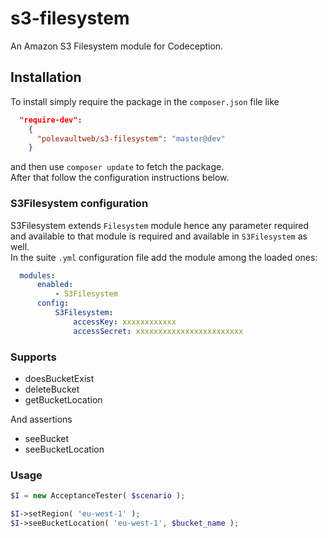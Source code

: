 s3-filesystem
==========

An Amazon S3 Filesystem module for Codeception.

## Installation
To install simply require the package in the `composer.json` file like

```json
  "require-dev":
    {
      "polevaultweb/s3-filesystem": "master@dev"
    }
```
    
and then use `composer update` to fetch the package.  
After that  follow the configuration instructions below.

### S3Filesystem configuration
S3Filesystem extends `Filesystem` module hence any parameter required and available to that module is required and available in `S3Filesystem` as well.  
In the suite `.yml` configuration file add the module among the loaded ones:

```yml
  modules:
      enabled:
          - S3Filesystem
      config:
          S3Filesystem:
              accessKey: xxxxxxxxxxxx
              accessSecret: xxxxxxxxxxxxxxxxxxxxxxxx
``` 

### Supports

* doesBucketExist
* deleteBucket
* getBucketLocation

And assertions

* seeBucket
* seeBucketLocation

### Usage

```php
$I = new AcceptanceTester( $scenario );

$I->setRegion( 'eu-west-1' );
$I->seeBucketLocation( 'eu-west-1', $bucket_name );
```


